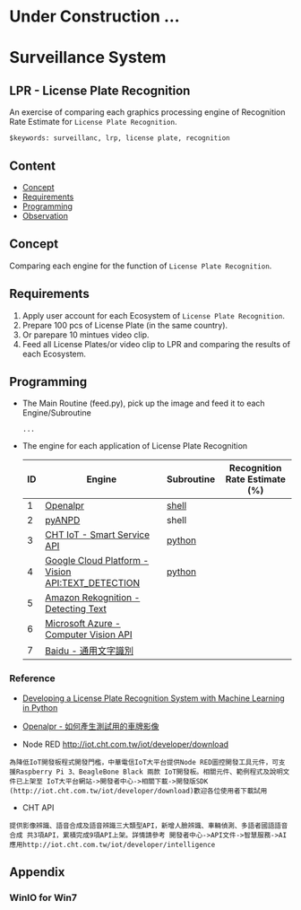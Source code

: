 # Under Construction …

# Surveillance System

## LPR - License Plate Recognition

An exercise of comparing each graphics processing engine of Recognition Rate Estimate for `License Plate Recognition`.

```
$keywords: surveillanc, lrp, license plate, recognition
```

## Content

* [Concept](#concept)
* [Requirements](#requirements)
* [Programming](#programming)
* [Observation](#observation)

## Concept

Comparing each engine for the function of `License Plate Recognition`.

## Requirements

1. Apply user account for each Ecosystem of `License Plate Recognition`.
2. Prepare 100 pcs of License Plate (in the same country).
3. Or parepare 10 mintues video clip.
3. Feed all License Plates/or video clip to LPR and comparing the results of each Ecosystem.

## Programming

- The Main Routine (feed.py), pick up the image and feed it to each Engine/Subroutine   
  ```
  ...
  ```
- The engine for each application of License Plate Recognition 

  |ID| Engine                                                                                                       | Subroutine    | Recognition Rate Estimate (%)|
  |--|--------------------------------------------------------------------------------------------------------------|---------------|------------------------------|
  | 1| [Openalpr](https://github.com/openalpr/openalpr)                                                             | [shell](alpr) |                              |
  | 2| [pyANPD](https://github.com/abdulfatir/pyANPD)                                                               | shell         |                              |
  | 3| [CHT IoT - Smart Service API](https://iot.cht.com.tw/iot/developer/intelligence)                             | [python](cht) |                              |
  | 4| [Google Cloud Platform - Vision API:TEXT_DETECTION](https://cloud.google.com/vision/)                        | [python](gcp) |                              |
  | 5| [Amazon Rekognition - Detecting Text](https://docs.aws.amazon.com/rekognition/latest/dg/text-detection.html) |               |                              |
  | 6| [Microsoft Azure - Computer Vision API](https://azure.microsoft.com/zh-tw/services/cognitive-services/face/) |               |                              |
  | 7| [Baidu - 通用文字識別](http://ai.baidu.com/tech/ocr/general)                                                   |               |                              |


### Reference

- [Developing a License Plate Recognition System with Machine Learning in Python](https://blog.devcenter.co/developing-a-license-plate-recognition-system-with-machine-learning-in-python-787833569ccd)
- [Openalpr - 如何產生測試用的車牌影像](http://albert-oma.blogspot.tw/2016/02/openalpr.html)

- Node RED http://iot.cht.com.tw/iot/developer/download
```
為降低IoT開發板程式開發門檻，中華電信IoT大平台提供Node RED圖控開發工具元件，可支援Raspberry Pi 3、BeagleBone Black 兩款 IoT開發板。相關元件、範例程式及說明文件已上架至 IoT大平台網站->開發者中心->相關下載->開發版SDK (http://iot.cht.com.tw/iot/developer/download)歡迎各位使用者下載試用
```

- CHT API
```
提供影像辨識、語音合成及語音辨識三大類型API，新增人臉辨識、車輛偵測、多語者國語語音合成 共3項API，累積完成9項API上架。詳情請參考 開發者中心->API文件->智慧服務->AI應用http://iot.cht.com.tw/iot/developer/intelligence
```

## Appendix

### WinIO for Win7

